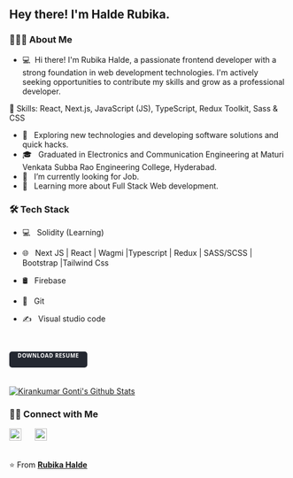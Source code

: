 <h2> Hey there! I'm Halde Rubika.</h2>

<h3> 👨🏻‍💻 About Me </h3>

- 💻&nbsp; Hi there! I'm Rubika Halde, a passionate frontend developer with a strong foundation in web development technologies. I'm actively seeking opportunities to contribute my skills and grow as a professional developer.

💼 Skills:
React,
Next.js,
JavaScript (JS),
TypeScript,
Redux Toolkit,
Sass & CSS

- 🤔 &nbsp; Exploring new technologies and developing software solutions and quick hacks.
- 🎓 &nbsp; Graduated in Electronics and Communication Engineering at Maturi Venkata Subba Rao Engineering College, Hyderabad.
- 🔭 &nbsp; I’m currently looking for Job.
- 🌱 &nbsp; Learning more about Full Stack Web development.
<!-- - 💻 &nbsp; Freelancer and [Youtube](https://youtube.com/kirankumargonti) creator -->

<h3>🛠 Tech Stack</h3>

- 💻 &nbsp; Solidity (Learning)
- 🌐 &nbsp; Next JS | React | Wagmi |Typescript | Redux | SASS/SCSS |  Bootstrap |Tailwind Css 
- 🛢 &nbsp;  Firebase
- 🔧 &nbsp; Git

- ✍️ &nbsp; Visual studio code 

<br/>

<a download="true"  href=""  style="
text-decoration:none;
 padding: 0px 15px 15px;
 border-radius:5px;
  background: #242831;
  margin: 0 0 20px 0;
  display: inline-block;
  font-weight: bold;
  color: white !important;
  font-size:10px;
  font-family: segoe UI;
  text-transform: uppercase;
  letter-spacing: 0.5px;">
Download Resume
</a>

[![Kirankumar Gonti's Github Stats](https://github-readme-stats.vercel.app/api?username=Rubika-Halde&show_icons=true&title_color=fff&icon_color=eeae00&text_color=bed2d4&bg_color=4d0050)](https://github.com/Rubika-Halde)

<h3> 🤝🏻 Connect with Me </h3>

<!-- <a href="https://kirankumargonti.com"  style="margin-right: 20px; text-decoration:none;">
  <img alt="kirankumar Gonti's" width="22px" src="https://cdn.jsdelivr.net/npm/simple-icons@3.1.0/icons/googlechrome.svg" />
</a> -->

<!-- <a href="https://codepen.io/kirankumargonti"  style="margin-right: 20px; text-decoration:none;">
  <img alt="kirankumar Gonti's" width="22px" src="https://cdn.jsdelivr.net/npm/simple-icons@3.1.0/icons/codepen.svg" />
</a> -->

<a href="https://www.linkedin.com/in/halde-rubika-4a7219200/"  style="margin-right: 20px; text-decoration:none;">
  <img alt="rubika" width="22px" src="https://cdn.jsdelivr.net/npm/simple-icons@v3/icons/linkedin.svg" />
</a>
<a href="https://github.com/Rubika-Halde"  style="margin-right: 20px; text-decoration:none;">
  <img alt="rubika Github" width="22px" src="https://cdn.jsdelivr.net/npm/simple-icons@v3/icons/github.svg" />
</a>
<!-- <a href="https://www.hackerrank.com/kirankumar225rk" style="margin-right: 20px; text-decoration:none;">
  <img alt="kirankumar Gonti's Hackerrank" width="22px" src="https://cdn.jsdelivr.net/npm/simple-icons@v3/icons/hackerrank.svg" />
</a> -->
<!-- <a href="https://www.facebook.com/kmunna2/"  style="margin-right: 20px; text-decoration:none;">
  <img alt="kirankumar Gonti's" width="22px" src="https://cdn.jsdelivr.net/npm/simple-icons@3.1.0/icons/facebook.svg" />
</a> -->
<!-- <a href="https://www.instagram.com/kirankumar_gonti57"  style="margin-right: 20px; text-decoration: none;">
  <img alt="kirankumar Gonti's" width="22px" src="https://cdn.jsdelivr.net/npm/simple-icons@3.1.0/icons/instagram.svg" />
</a> -->

<!-- <a href="https://www.youtube.com/c/kirankumargonti"  style="margin-right: 20px; text-decoration: none;">
  <img alt="kirankumar Gonti's Youtube" width="22px" src="https://cdn.jsdelivr.net/npm/simple-icons@3.1.0/icons/youtube.svg" />
</a> -->

<!-- <a href="https://twitter.com/gontikirankumar/" style="margin-right: 20px; text-decoration: none;">
  <img alt="kirankumar Gonti's" width="22px" src="https://cdn.jsdelivr.net/npm/simple-icons@v3/icons/twitter.svg" />
</a> -->

<br />
<br />

⭐️ From **[Rubika Halde](https://github.com/Rubika-Halde)**

